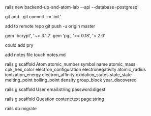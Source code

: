 rails new backend-up-and-atom-lab --api --database=postgresql

git add .
git commit -m 'init'

add to remote repo
git push -u origin master

gem 'bcrypt', '~> 3.1.7'
gem 'pg', '>= 0.18', '< 2.0'

could add pry

add notes file
touch notes.md

rails g scaffold Atom atomic_number symbol name atomic_mass cpk_hex_color electron_configuration electronegativity atomic_radius ionization_energy electron_affinity oxidation_states state_state melting_point boiling_point density group_block year_discovered

rails g scaffold User email:string password:digest

rails g scaffold Question content:text page:string

rails db:migrate

